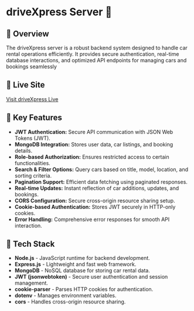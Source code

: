 # driveXpress Server 🚗

## 📌 Overview

The driveXpress server is a robust backend system designed to handle car rental operations efficiently. It provides secure authentication, real-time database interactions, and optimized API endpoints for managing cars and bookings seamlessly

## 🔗 Live Site

[Visit driveXpress Live](https://drivexpress-himadree.web.app/)

## 🌟 Key Features

- **JWT Authentication:** Secure API communication with JSON Web Tokens (JWT).
- **MongoDB Integration:** Stores user data, car listings, and booking details.
- **Role-based Authorization:** Ensures restricted access to certain functionalities.
- **Search & Filter Options:** Query cars based on title, model, location, and sorting criteria.
- **Pagination Support:** Efficient data fetching using paginated responses.
- **Real-time Updates:** Instant reflection of car additions, updates, and bookings.
- **CORS Configuration:** Secure cross-origin resource sharing setup.
- **Cookie-based Authentication:** Stores JWT securely in HTTP-only cookies.
- **Error Handling:** Comprehensive error responses for smooth API interaction.

## 🔧 Tech Stack

- **Node.js** - JavaScript runtime for backend development.
- **Express.js** - Lightweight and fast web framework.
- **MongoDB** - NoSQL database for storing car rental data.
- **JWT (jsonwebtoken)** - Secure user authentication and session management.
- **cookie-parser** - Parses HTTP cookies for authentication.
- **dotenv** - Manages environment variables.
- **cors** - Handles cross-origin resource sharing.
